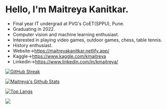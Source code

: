 # Hello, I'm Maitreya Kanitkar.

- Final year IT undergrad at PVG's CoET(SPPU), Pune.
- Graduating in 2022. 
- Computer vision and machine learning enthusiast. 
- Interested in playing video games, outdoor games, chess, table tennis.
- History enthusiast.
- Website->https://maitreyakanitkar.netlify.app/
- Kaggle->https://www.kaggle.com/kmaitreya
- Linkedin->https://www.linkedin.com/in/kmaitreya/

[![GitHub Streak](https://github-readme-streak-stats.herokuapp.com/?user=KMaitreya&theme=black-ice&hide_border=true&stroke=151515)](https://git.io/streak-stats)

[![Maitreya's Github Stats](https://github-readme-stats.vercel.app/api?username=KMaitreya&show_icons=true&theme=dark&count_private=true&include_all_commits=true&hide_border=true)](https://github.com/anuraghazra/github-readme-stats)

[![Top Langs](https://github-readme-stats.vercel.app/api/top-langs/?username=KMaitreya&layout=compact&langs_count=10&theme=dark&hide_border=true)](https://github.com/anuraghazra/github-readme-stats)

![](https://komarev.com/ghpvc/?username=KMaitreya&color=202020&label=Profile+Views)
